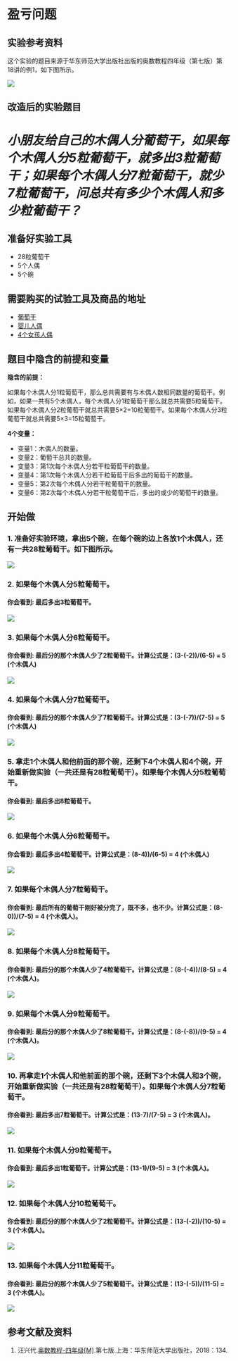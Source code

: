 # 盈亏问题

## 实验参考资料

这个实验的题目来源于华东师范大学出版社出版的奥数教程四年级（第七版）第18讲的例1，如下图所示。

![](/images/四年级/盈亏问题/盈亏问题-奥数教程4年级-p134.jpg)

## 改造后的实验题目

# *小朋友给自己的木偶人分葡萄干，如果每个木偶人分5粒葡萄干，就多出3粒葡萄干；如果每个木偶人分7粒葡萄干，就少7粒葡萄干，问总共有多少个木偶人和多少粒葡萄干？* #

## 准备好实验工具
- 28粒葡萄干
- 5个人偶
- 5个碗

## 需要购买的试验工具及商品的地址

- [葡萄干](https://detail.tmall.com/item.htm?spm=a230r.1.14.1.40636d3dYLxgQF&id=577063657864&cm_id=140105335569ed55e27b&abbucket=9&skuId=4225045178307)
- [婴儿人偶](https://item.taobao.com/item.htm?spm=a1z0d.6639537.1997196601.55.7a497484xfOZhu&id=547382002201)
- [4个女孩人偶](https://item.taobao.com/item.htm?spm=a1z0d.6639537.1997196601.44.7a497484xfOZhu&id=586300727128)

## 题目中隐含的前提和变量

**隐含的前提：**

如果每个木偶人分1粒葡萄干，那么总共需要有与木偶人数相同数量的葡萄干。例如，如果一共有5个木偶人，每个木偶人分1粒葡萄干那么就总共需要5粒葡萄干。如果每个木偶人分2粒葡萄干就总共需要5×2=10粒葡萄干。如果每个木偶人分3粒葡萄干就总共需要5×3=15粒葡萄干。


**4个变量：**

- 变量1：木偶人的数量。
- 变量2：葡萄干总共的数量。
- 变量3：第1次每个木偶人分若干粒葡萄干的数量。
- 变量4：第1次每个木偶人分若干粒葡萄干后多出的葡萄干的数量。
- 变量5：第2次每个木偶人分若干粒葡萄干的数量。
- 变量6：第2次每个木偶人分若干粒葡萄干后，多出的或少的葡萄干的数量。

## 开始做

### 1. 准备好实验环境，拿出5个碗，在每个碗的边上各放1个木偶人，还有一共28粒葡萄干。如下图所示。

![](/images/四年级/盈亏问题/1a.jpg)

### 2. 如果每个木偶人分5粒葡萄干。

#### 你会看到: 最后多出3粒葡萄干。

![](/images/四年级/盈亏问题/2a.jpg)

### 3. 如果每个木偶人分6粒葡萄干。

#### 你会看到: 最后分的那个木偶人少了2粒葡萄干。计算公式是：(3-(-2))/(6-5) = 5 (个木偶人)

![](/images/四年级/盈亏问题/3a.jpg)

### 4. 如果每个木偶人分7粒葡萄干。

#### 你会看到: 最后分的那个木偶人少了7粒葡萄干。计算公式是：(3-(-7))/(7-5) = 5 (个木偶人)

![](/images/四年级/盈亏问题/4a.jpg)

### 5. 拿走1个木偶人和他前面的那个碗，还剩下4个木偶人和4个碗，开始重新做实验（一共还是有28粒葡萄干）。如果每个木偶人分5粒葡萄干。

#### 你会看到: 最后多出8粒葡萄干。

![](/images/四年级/盈亏问题/5a.jpg)

### 6. 如果每个木偶人分6粒葡萄干。

#### 你会看到: 最后多出4粒葡萄干。计算公式是：(8-4))/(6-5) = 4 (个木偶人)

![](/images/四年级/盈亏问题/6a.jpg)

### 7. 如果每个木偶人分7粒葡萄干。

#### 你会看到: 最后所有的葡萄干刚好被分完了，既不多，也不少。计算公式是：(8-0))/(7-5) = 4 (个木偶人)。

![](/images/四年级/盈亏问题/7a.jpg)

### 8. 如果每个木偶人分8粒葡萄干。

#### 你会看到: 最后分的那个木偶人少了4粒葡萄干。计算公式是：(8-(-4))/(8-5) = 4 (个木偶人)。

![](/images/四年级/盈亏问题/8a.jpg)

### 9. 如果每个木偶人分9粒葡萄干。

#### 你会看到: 最后分的那个木偶人少了8粒葡萄干。计算公式是：(8-(-8))/(9-5) = 4 (个木偶人)。

![](/images/四年级/盈亏问题/9a.jpg)

### 10. 再拿走1个木偶人和他前面的那个碗，还剩下3个木偶人和3个碗，开始重新做实验（一共还是有28粒葡萄干）。如果每个木偶人分7粒葡萄干。

#### 你会看到: 最后多出7粒葡萄干。计算公式是：(13-7)/(7-5) = 3 (个木偶人)。

![](/images/四年级/盈亏问题/10a.jpg)

### 11. 如果每个木偶人分9粒葡萄干。

#### 你会看到: 最后多出1粒葡萄干。计算公式是：(13-1)/(9-5) = 3 (个木偶人)。

![](/images/四年级/盈亏问题/11a.jpg)

### 12. 如果每个木偶人分10粒葡萄干。

#### 你会看到:  最后分的那个木偶人少了2粒葡萄干。计算公式是：(13-(-2))/(10-5) = 3 (个木偶人)。

![](/images/四年级/盈亏问题/12a.jpg)

### 13. 如果每个木偶人分11粒葡萄干。

#### 你会看到: 最后分的那个木偶人少了5粒葡萄干。计算公式是：(13-(-5))/(11-5) = 3 (个木偶人)。

![](/images/四年级/盈亏问题/13a.jpg)

## 参考文献及资料

1. 汪兴代.[奥数教程-四年级[M]](https://detail.tmall.com/item.htm?id=39617102182&spm=a1z09.2.0.0.14b52e8dIjDpBL&_u=tc6ncud215a).第七版.上海：华东师范大学出版社，2018：134.